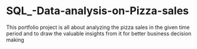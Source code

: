 # SQL_-Data-analysis-on-Pizza-sales
This portfolio project is all about analyzing the pizza sales in the given time period and to draw the valuable insights from it for better business decision making
